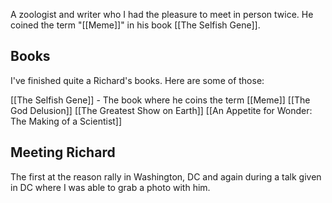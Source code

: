 A zoologist and writer who I had the pleasure to meet in person twice. He coined the term "[[Meme]]" in his book [[The Selfish Gene]]. 

## Books

I've finished quite a Richard's books. Here are some of those:

[[The Selfish Gene]] - The book where he coins the term [[Meme]]
[[The God Delusion]]
[[The Greatest Show on Earth]]
[[An Appetite for Wonder: The Making of a Scientist]]

## Meeting Richard
The first at the reason rally in Washington, DC and again during a talk given in DC where I was able to grab a photo with him.